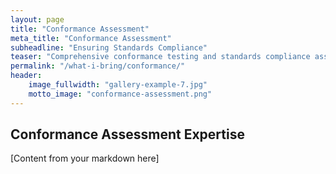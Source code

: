 ```yaml
---
layout: page
title: "Conformance Assessment"
meta_title: "Conformance Assessment"
subheadline: "Ensuring Standards Compliance"
teaser: "Comprehensive conformance testing and standards compliance assessment expertise"
permalink: "/what-i-bring/conformance/"
header:
    image_fullwidth: "gallery-example-7.jpg"
    motto_image: "conformance-assessment.png"
---
```


## Conformance Assessment Expertise

[Content from your markdown here]

